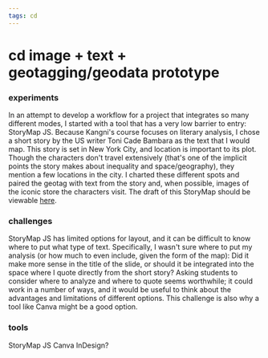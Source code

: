 ```yaml
---
tags: cd
---
```

# cd image + text + geotagging/geodata prototype

### experiments
In an attempt to develop a workflow for a project that integrates so many different modes, I started with a tool that has a very low barrier to entry: StoryMap JS. Because Kangni's course focuses on literary analysis, I chose a short story by the US writer Toni Cade Bambara as the text that I would map. This story is set in New York City, and location is important to its plot. Though the characters don't travel extensively (that's one of the implicit points the story makes about inequality and space/geography), they mention a few locations in the city. I charted these different spots and paired the geotag with text from the story and, when possible, images of the iconic store the characters visit. The draft of this StoryMap should be viewable [here](https://uploads.knightlab.com/storymapjs/b8ba95b6d5d56dc7d5d417da783b40c4/the-lesson-by-toni-cade-bambara/index.html).

### challenges
StoryMap JS has limited options for layout, and it can be difficult to know where to put what type of text. Specifically, I wasn't sure where to put my analysis (or how much to even include, given the form of the map): Did it make more sense in the title of the slide, or should it be integrated into the space where I quote directly from the short story? Asking students to consider where to analyze and where to quote seems worthwhile; it could work in a number of ways, and it would be useful to think about the advantages and limitations of different options. This challenge is also why a tool like Canva might be a good option.

### tools
StoryMap JS
Canva 
InDesign?